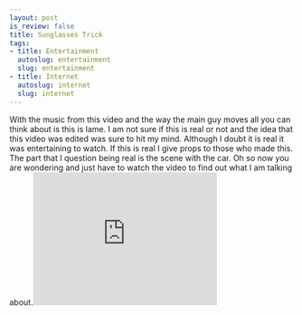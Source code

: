 ```yaml
--- 
layout: post
is_review: false
title: Sunglasses Trick
tags: 
- title: Entertainment
  autoslug: entertainment
  slug: entertainment
- title: Internet
  autoslug: internet
  slug: internet
---
```

With the music from this video and the way the main guy moves all you can think about is this is lame.  I am not sure if this is real or not and the idea that this video was edited was sure to hit my mind.  Although I doubt it is real it was entertaining to watch.  If this is real I give props to those who made this.  The part that I question being real is the scene with the car.  Oh so now you are wondering and just have to watch the video to find out what I am talking about.<embed allowfullscreen="true" type="application/x-shockwave-flash" height="235" width="325" src="http://www.dailymotion.com/swf/5PmHTbn1kfWtjdcR8"></embed>
